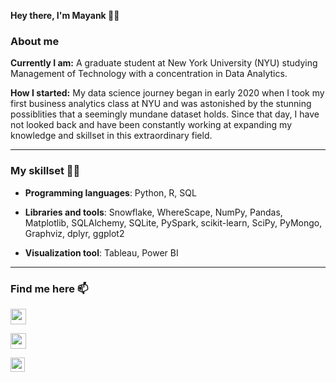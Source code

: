 **Hey there, I'm Mayank 🙋‍♂️**

### About me

**Currently I am:** A graduate student at New York University (NYU) studying Management of Technology with a concentration in Data Analytics. 

**How I started:**
My data science journey began in early 2020 when I took my first business analytics class at NYU and was astonished by the stunning possiblities that a seemingly mundane dataset holds. Since that day, I have not looked back and have been constantly working at expanding my knowledge and skillset in this extraordinary field.
___

### My skillset 👨‍💻  

- **Programming languages**: Python, R, SQL

- **Libraries and tools**: Snowflake, WhereScape, NumPy, Pandas, Matplotlib, SQLAlchemy, SQLite, PySpark, scikit-learn, SciPy, PyMongo, Graphviz, dplyr, ggplot2

- **Visualization tool**: Tableau, Power BI
___

### Find me here 📫

[<img target="_blank" src="https://raw.githubusercontent.com/thisismayanktiwari/Intro/main/Linkedin.svg" width=25 height=25>](https://www.linkedin.com/in/thisismayanktiwari/)

[<img target="_blank" src="https://raw.githubusercontent.com/thisismayanktiwari/Intro/main/Gmail.svg" width=25 height=25>](mailto:mayanktiwari146@gmail.com)

[<img target="_blank" src="https://raw.githubusercontent.com/thisismayanktiwari/Intro/main/Tableau.svg" width=23 height=23>](https://public.tableau.com/profile/mayank.tiwari1582#!/?newProfile=&activeTab=0)

<!-- ### Hi there 👋


**thisismayanktiwari/thisismayanktiwari** is a ✨ _special_ ✨ repository because its `README.md` (this file) appears on your GitHub profile.

Here are some ideas to get you started:

- 🔭 I’m currently working on ...
- 🌱 I’m currently learning ...
- 👯 I’m looking to collaborate on ...
- 🤔 I’m looking for help with ...
- 💬 Ask me about ...
- 📫 How to reach me: ...
- 😄 Pronouns: ...
- ⚡ Fun fact: ...
-->
